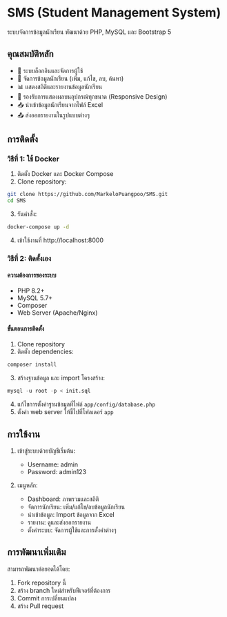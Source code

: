 # SMS (Student Management System)

ระบบจัดการข้อมูลนักเรียน พัฒนาด้วย PHP, MySQL และ Bootstrap 5

## คุณสมบัติหลัก

- 🔐 ระบบล็อกอินและจัดการผู้ใช้
- 👥 จัดการข้อมูลนักเรียน (เพิ่ม, แก้ไข, ลบ, ค้นหา)
- 📊 แสดงสถิติและรายงานข้อมูลนักเรียน
- 📱 รองรับการแสดงผลบนอุปกรณ์ทุกขนาด (Responsive Design)
- 📥 นำเข้าข้อมูลนักเรียนจากไฟล์ Excel
- 📤 ส่งออกรายงานในรูปแบบต่างๆ

## การติดตั้ง

### วิธีที่ 1: ใช้ Docker

1. ติดตั้ง Docker และ Docker Compose
2. Clone repository:
```bash
git clone https://github.com/MarkeloPuangpoo/SMS.git
cd SMS
```
3. รันคำสั่ง:
```bash
docker-compose up -d
```
4. เข้าใช้งานที่ http://localhost:8000

### วิธีที่ 2: ติดตั้งเอง

#### ความต้องการของระบบ
- PHP 8.2+
- MySQL 5.7+
- Composer
- Web Server (Apache/Nginx)

#### ขั้นตอนการติดตั้ง
1. Clone repository
2. ติดตั้ง dependencies:
```bash
composer install
```
3. สร้างฐานข้อมูล และ import โครงสร้าง:
```sql
mysql -u root -p < init.sql
```
4. แก้ไขการตั้งค่าฐานข้อมูลที่ไฟล์ `app/config/database.php`
5. ตั้งค่า web server ให้ชี้ไปที่โฟลเดอร์ `app`

## การใช้งาน

1. เข้าสู่ระบบด้วยบัญชีเริ่มต้น:
   - Username: admin
   - Password: admin123

2. เมนูหลัก:
   - Dashboard: ภาพรวมและสถิติ
   - จัดการนักเรียน: เพิ่ม/แก้ไข/ลบข้อมูลนักเรียน
   - นำเข้าข้อมูล: Import ข้อมูลจาก Excel
   - รายงาน: ดูและส่งออกรายงาน
   - ตั้งค่าระบบ: จัดการผู้ใช้และการตั้งค่าต่างๆ

## การพัฒนาเพิ่มเติม

สามารถพัฒนาต่อยอดได้โดย:
1. Fork repository นี้
2. สร้าง branch ใหม่สำหรับฟีเจอร์ที่ต้องการ
3. Commit การเปลี่ยนแปลง
4. สร้าง Pull request
